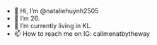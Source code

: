 - 👋 Hi, I’m @nataliehuynh2505
- 👀 I’m 26.
- 🌱 I’m currently living in KL.
- 📫 How to reach me on IG: callmenatbytheway


<!---
nataliehuynh2505/nataliehuynh2505 is a ✨ special ✨ repository because its `README.md` (this file) appears on your GitHub profile.
You can click the Preview link to take a look at your changes.
--->
